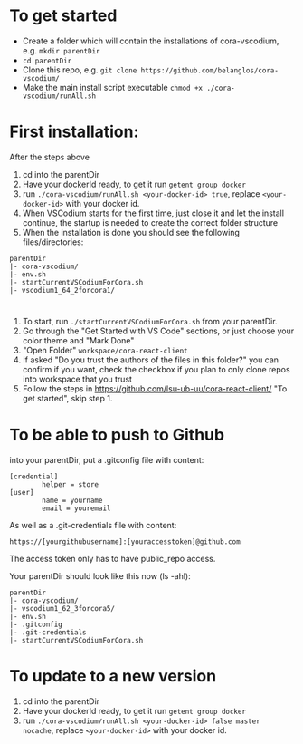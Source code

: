# To get started

- Create a folder which will contain the installations of cora-vscodium, e.g. `mkdir parentDir`
- `cd parentDir`
- Clone this repo, e.g. `git clone https://github.com/belanglos/cora-vscodium/`
- Make the main install script executable `chmod +x ./cora-vscodium/runAll.sh`


# First installation:
After the steps above
1. cd into the parentDir
2. Have your dockerId ready, to get it run `getent group docker`
3. run `./cora-vscodium/runAll.sh <your-docker-id> true`, replace `<your-docker-id>` with your docker id.
4. When VSCodium starts for the first time, just close it and let the install continue, the startup is needed to create the correct folder structure
5. When the installation is done you should see the following files/directories:

```
parentDir
|- cora-vscodium/
|- env.sh
|- startCurrentVSCodiumForCora.sh
|- vscodium1_64_2forcora1/
```
#
1. To start, run `./startCurrentVSCodiumForCora.sh` from your parentDir.
2. Go through the "Get Started with VS Code" sections, or just choose your color theme and "Mark Done"
3. "Open Folder" `workspace/cora-react-client`
4. If asked "Do you trust the authors of the files in this folder?" you can confirm if you want, check the checkbox if you plan to only clone repos into workspace that you trust
5. Follow the steps in https://github.com/lsu-ub-uu/cora-react-client/ "To get started", skip step 1.


# To be able to push to Github

into your parentDir, put a .gitconfig file with content:

```
[credential]
        helper = store
[user]
        name = yourname
        email = youremail
```

As well as a .git-credentials file with content:
``` 
https://[yourgithubusername]:[youraccesstoken]@github.com
```
        
The access token only has to have public_repo access.

Your parentDir should look like this now (ls -ahl):
```
parentDir
|- cora-vscodium/
|- vscodium1_62_3forcora5/
|- env.sh
|- .gitconfig
|- .git-credentials
|- startCurrentVSCodiumForCora.sh
```

# To update to a new version
1. cd into the parentDir
2. Have your dockerId ready, to get it run `getent group docker`
3. run `./cora-vscodium/runAll.sh <your-docker-id> false master nocache`, replace `<your-docker-id>` with your docker id.

